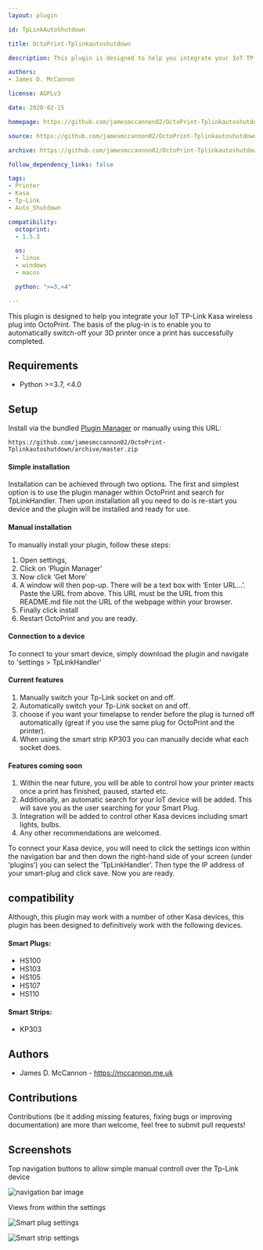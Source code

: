 ```yaml
---
layout: plugin

id: TpLinkAutoShutdown

title: OctoPrint-Tplinkautoshutdown

description: This plugin is designed to help you integrate your IoT TP-Link Kasa wireless plug into OctoPrint. The basis of the plug-in is to enable you to automatically switch-off your 3D printer once a print has successfully completed.

authors:
- James D. McCannon

license: AGPLv3

date: 2020-02-15

homepage: https://github.com/jamesmccannon02/OctoPrint-Tplinkautoshutdown

source: https://github.com/jamesmccannon02/OctoPrint-Tplinkautoshutdown

archive: https://github.com/jamesmccannon02/OctoPrint-Tplinkautoshutdown/archive/master.zip

follow_dependency_links: false

tags:
- Printer
- Kasa
- Tp-Link
- Auto_Shutdown

compatibility:
  octoprint:
  - 1.5.3

  os:
  - linux
  - windows
  - macos

  python: ">=3,<4"

---
```


This plugin is designed to help you integrate your IoT TP-Link Kasa wireless plug into OctoPrint. The basis of the plug-in is to enable you to automatically switch-off your 3D printer
once a print has successfully completed.

## Requirements
* Python >=3.7, <4.0

## Setup

Install via the bundled [Plugin Manager](https://docs.octoprint.org/en/master/bundledplugins/pluginmanager.html)
or manually using this URL:

    https://github.com/jamesmccannon02/OctoPrint-Tplinkautoshutdown/archive/master.zip

#### Simple installation

Installation can be achieved through two options. The first and simplest option is to use the plugin manager within OctoPrint and search for TpLinkHandler. Then upon installation all you need to do is re-start you device and the plugin will be installed and ready for use.

#### Manual installation

To manually install your plugin, follow these steps:

1.	Open settings,
2.	Click on ‘Plugin Manager’
3.	Now click ‘Get More’
4.	A window will then pop-up. There will be a text box with ‘Enter URL…’. Paste the URL from above. This URL must be the URL from this README.md file not the URL of the webpage within your browser.
5.	Finally click install
6.	Restart OctoPrint and you are ready.

#### Connection to a device
To connect to your smart device, simply download the plugin and navigate to 'settings > TpLinkHandler'

#### Current features
1. Manually switch your Tp-Link socket on and off.
2. Automatically switch your Tp-Link socket on and off.
3. choose if you want your timelapse to render before the plug is turned off automatically (great if you use the same plug for OctoPrint and the printer).
4. When using the smart strip KP303 you can manually decide what each socket does.

#### Features coming soon
1.	Within the near future, you will be able to control how your printer reacts once a print has finished, paused, started etc.
2.	Additionally, an automatic search for your IoT device will be added. This will save you as the user searching for your Smart Plug.
3.	Integration will be added to control other Kasa devices including smart lights, bulbs.
4.	Any other recommendations are welcomed.

To connect your Kasa device, you will need to click the settings icon within the navigation bar and then down the right-hand side of your screen (under ‘plugins’) you can select the ‘TpLinkHandler’. Then type the IP address of your smart-plug and click save. Now you are ready.

## compatibility

Although, this plugin may work with a number of other Kasa devices, this plugin has been designed to definitively work with the following devices.

#### Smart Plugs:

* HS100
* HS103
* HS105
* HS107
* HS110

#### Smart Strips:
* KP303

## Authors

- James D. McCannon - https://mccannon.me.uk

## Contributions
Contributions (be it adding missing features, fixing bugs or improving documentation) are more than welcome, feel free to submit pull requests!

## Screenshots
Top navigation buttons to allow simple manual controll over the Tp-Link device

![navigation bar image](https://github.com/jamesmccannon02/OctoPrint-Tplinkautoshutdown/blob/develop-powerStrip/assets/Buttons_navigation.png?raw=true)

Views from within the settings

![Smart plug settings](https://github.com/jamesmccannon02/OctoPrint-Tplinkautoshutdown/blob/develop-powerStrip/assets/smartPlug_settings.png?raw=true)

![Smart strip settings](https://github.com/jamesmccannon02/OctoPrint-Tplinkautoshutdown/blob/develop-powerStrip/assets/smartStrip_settings.png?raw=true)


